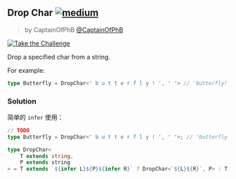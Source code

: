 ## Drop Char [![medium](https://camo.githubusercontent.com/5ce31e72531641f77d1326a930f048d15cdfab80dfb45b4d6f7b4176ea21bfc2/68747470733a2f2f696d672e736869656c64732e696f2f62616467652f2d6d656469756d2d643939303161)](https://camo.githubusercontent.com/5ce31e72531641f77d1326a930f048d15cdfab80dfb45b4d6f7b4176ea21bfc2/68747470733a2f2f696d672e736869656c64732e696f2f62616467652f2d6d656469756d2d643939303161)

> by CaptainOfPhB [@CaptainOfPhB](https://github.com/CaptainOfPhB)

[![Take the Challenge](https://camo.githubusercontent.com/4fed78c46bb6102dcab12f301c6d2de5ecd5f7772181e2ba3c20d561040cb823/68747470733a2f2f696d672e736869656c64732e696f2f62616467652f2d54616b652532307468652532304368616c6c656e67652d3331373863363f6c6f676f3d74797065736372697074266c6f676f436f6c6f723d7768697465)](https://tsch.js.org/2070/play)

Drop a specified char from a string.

For example:

```ts
type Butterfly = DropChar<' b u t t e r f l y ! ', ' '> // 'butterfly!'
```

### Solution

简单的 `infer` 使用：

```ts
// TODO
type Butterfly = DropChar<' b u t t e r f l y ! ', ' '>; // 'butterfly!'

type DropChar<
    T extends string,
    P extends string
> = T extends `${infer L}${P}${infer R}` ? DropChar<`${L}${R}`, P> : T;
```

